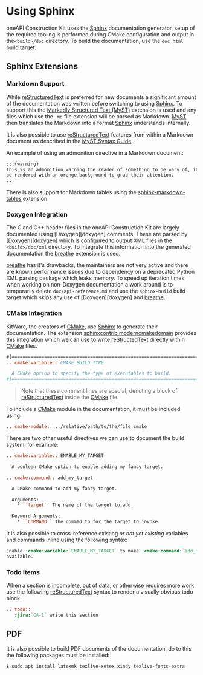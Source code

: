 # Using Sphinx

oneAPI Construction Kit uses the [Sphinx][sphinx] documentation generator,
setup of the required tooling is performed during CMake configuration and
output in the`<build>/doc` directory. To build the documentation, use the
`doc_html` build target.

## Sphinx Extensions

### Markdown Support

While [reStructuredText][rst] is preferred for new documents a significant
amount of the documentation was written before switching to using
[Sphinx][sphinx]. To support this the [Markedly Structured Text (MyST)][myst]
extension is used and any files which use the `.md` file extension will be
parsed as Markdown. [MyST][myst] then translates the Markdown into a format
[Sphinx][sphinx] understands internally.

It is also possible to use [reStructuredText][rst] features from within a
Markdown document as described in the [MyST Syntax
Guide](https://myst-parser.readthedocs.io/en/latest/using/syntax.html).

An example of using an admonition directive in a Markdown document:

```markdown
:::{warning}
This is an admonition warning the reader of something to be wary of, it will
be rendered with an orange background to grab their attention.
:::
```

There is also support for Markdown tables using the
[sphinx-markdown-tables](https://pypi.org/project/sphinx-markdown-tables/)
extension.

### Doxygen Integration

The C and C++ header files in the oneAPI Construction Kit are largely documented
using [Doxygen][doxygen] comments. These are parsed by [Doxygen][doxygen] which
is configured to output XML files in the `<build>/doc/xml` directory. To
integrate this information into the generated documentation the [breathe][breathe]
extension is used.

[breathe][breathe] has it's drawbacks, the maintainers are not very active and
there are known performance issues due to dependency on a deprecated Python XML
parsing package which leaks memory. To speed up iteration times when working on
non-Doxygen documentation a work around is to temporarily delete
`doc/api-reference.md` and use the `sphinx-build` build target which skips any
use of [Doxygen][doxygen] and [breathe][breathe].

### CMake Integration

KitWare, the creators of [CMake][cmake], use [Sphinx][sphinx] to generate their
documentation. The extension
[sphinxcontrib.moderncmakedomain](https://pypi.org/project/sphinxcontrib-moderncmakedomain/)
provides this integration which we can use to write [reStructedText][rst]
directly within [CMake][cmake] files.

```cmake
#[=======================================================================[.rst:
.. cmake:variable:: CMAKE_BUILD_TYPE

  A CMake option to specify the type of executables to build.
#]=======================================================================]
```

> Note that these comment lines are special, denoting a block of
> [reStructuredText][rst] inside the [CMake][cmake] file.

To include a [CMake][cmake] module in the documentation, it must be included
using:

```rst
.. cmake-module:: ../relative/path/to/the/file.cmake
```

There are two other useful directives we can use to document the build system,
for example:

```rst
.. cmake:variable:: ENABLE_MY_TARGET

  A boolean CMake option to enable adding my fancy target.
```

```rst
.. cmake:command:: add_my_target

  A CMake command to add my fancy target.

  Arguments:
    * ``target`` The name of the target to add.

  Keyword Arguments:
    * ``COMMAND`` The commad to for the target to invoke.
```

It is also possible to cross-reference existing _or not yet existing_ variables
and commands inline using the following syntax:

```rst
Enable :cmake:variable:`ENABLE_MY_TARGET` to make :cmake:command:`add_my_target`
available.
```

### Todo Items

When a section is incomplete, out of data, or otherwise requires more work use
the following [reStructuredText][rst] syntax to render a visually obvious todo
block.

```rst
.. todo::
   :jira:`CA-1` write this section
```

## PDF

It is also possible to build PDF documents of the documentation, do to this the
following packages must be installed:

```console
$ sudo apt install latexmk texlive-xetex xindy texlive-fonts-extra
```

[sphinx]: https://www.sphinx-doc.org/en/master/
[rst]: https://www.sphinx-doc.org/en/master/usage/restructuredtext/index.html
[myst]: https://myst-parser.readthedocs.io/en/latest/
[breathe]: https://pypi.org/project/breathe/
[cmake]: https://cmake.org
